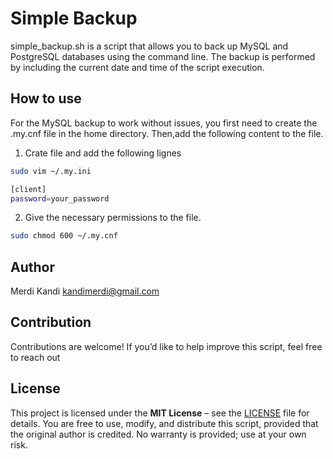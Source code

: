 # Simple Backup
simple_backup.sh is a script that allows you to back up MySQL and PostgreSQL databases using the command line. The backup is performed by including the current date and time of the script execution.

## How to use
For the MySQL backup to work without issues, you first need to create the .my.cnf file in the home directory. Then,add the following content to the file.

1. Crate file and add the following lignes
```sh
sudo vim ~/.my.ini
```

```sh
[client]
password=your_password
```

2. Give the necessary permissions to the file.

```sh
sudo chmod 600 ~/.my.cnf
```
## Author

Merdi Kandi [kandimerdi@gmail.com](mailto:kandimerdi@gmail.com) 

## Contribution
Contributions are welcome! If you’d like to help improve this script, feel free to reach out

## License

This project is licensed under the **MIT License** – see the [LICENSE](LICENSE) file for details.
You are free to use, modify, and distribute this script, provided that the original author is credited.
No warranty is provided; use at your own risk.

